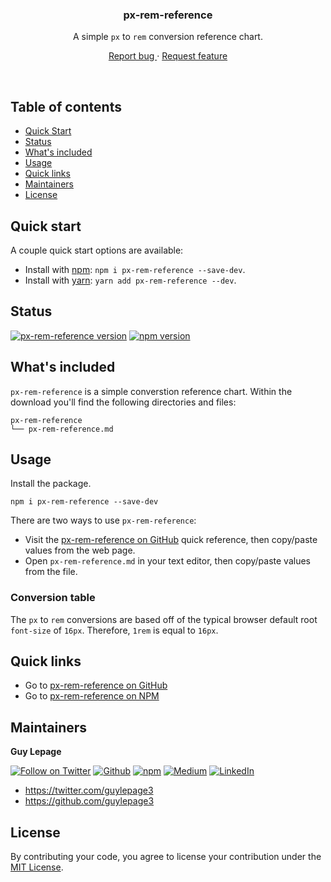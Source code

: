 <div align="center">
  <h3 align="center">px-rem-reference</h3>
  <p align="center">
    A simple <code>px</code> to <code>rem</code> conversion reference chart.
  </p>
  <p align="center">
    <a href="https://github.com/guylepage3/copyright-update/issues/new?labels=&template=bug_report.md" alt="Report a Bug (copyright-update)">
      Report bug
    </a>
    &middot;
    <a href="https://github.com/guylepage3/copyright-update/issues/new?labels=&template=feature_request.md" alt="Request feature (copyright-update)">
      Request feature
    </a>
  </p>
</div>
<br/>


## Table of contents

- [Quick Start](#quick-start)
- [Status](#status)
- [What's included](#whats-included)
- [Usage](#usage)
- [Quick links](#quick-links)
- [Maintainers](#maintainers)
- [License](#license)


## Quick start

A couple quick start options are available:

- Install with [npm](https://www.npmjs.com/): `npm i px-rem-reference --save-dev`.
- Install with [yarn](https://yarnpkg.com/): `yarn add px-rem-reference --dev`.


## Status

[![px-rem-reference version](https://img.shields.io/badge/dynamic/json.svg?label=px-rem-reference+version&url=https%3A%2F%2Fraw.githubusercontent.com%2Fguylepage3%2Fpx-rem-reference%2Fmaster%2Fpackage.json&query=%24.version&colorA=%23212121&colorB=%2300BB00)](https://github.com/guylepage3/px-rem-reference)
[![npm version](https://img.shields.io/npm/v/px-rem-reference.svg?colorA=%23212121&colorB=%23007BFF)](https://www.npmjs.com/package/px-rem-reference)


## What's included

`px-rem-reference` is a simple converstion reference chart. Within the download you'll find the following directories and files:

```text
px-rem-reference
└── px-rem-reference.md
```


## Usage

Install the package.

```
npm i px-rem-reference --save-dev
```

There are two ways to use `px-rem-reference`:

- Visit the [px-rem-reference on GitHub](https://github.com/guylepage3/px-rem-reference/blob/master/px-rem-reference.md) quick reference, 
then copy/paste values from the web page.
- Open `px-rem-reference.md` in your text editor, then copy/paste values from
the file.

### Conversion table

The `px` to `rem` conversions are based off of the typical browser default 
root `font-size` of `16px`. Therefore, `1rem` is equal to `16px`.


## Quick links

- Go to [px-rem-reference on GitHub](https://github.com/guylepage3/px-rem-reference/blob/master/px-rem-reference.md)
- Go to [px-rem-reference on NPM](https://www.npmjs.com/package/px-rem-reference)


## Maintainers

**Guy Lepage**

[![Follow on Twitter](https://img.shields.io/badge/Twitter-@guylepage3-blue.svg?colorA=212121&colorB=007BFF)](https://twitter.com/intent/follow?screen_name=guylepage3)
[![Github](https://img.shields.io/badge/GitHub-guylepage3-blue.svg?colorA=212121&colorB=007BFF)](https://github.com/guylepage3)
[![npm](https://img.shields.io/badge/npm-~guylepage3-red.svg?colorA=212121&colorB=FF0000)](https://www.npmjs.com/~guylepage3)
[![Medium](https://img.shields.io/badge/Medium-@guylepage3-green.svg?colorA=212121&colorB=00BB00)](https://medium.com/@guylepage3)
[![LinkedIn](https://img.shields.io/badge/LinkedIn-in/guylepage/-blue.svg?colorA=212121&colorB=007BFF)](https://www.linkedin.com/in/guylepage/)

- <https://twitter.com/guylepage3>
- <https://github.com/guylepage3>


## License

By contributing your code, you agree to license your contribution under the [
MIT License](LICENSE).

